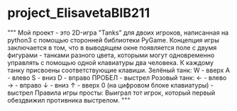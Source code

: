 # project_ElisavetaBIB211

""" Мой проект - это 2D-игра "Tanks" для двоих игроков, написанная на python3 с помощью сторонней библиотеки PyGame. 
Концепция игры заключается в том, что в выводящем окне появляется поле с двумя фигурами - танками разного цвета, которыми могут одновременно управлять с помощью одной клавиатуры два человека. К каждому танку присвоены соответствующие клавиши. 
Зелёный танк:
W - вверх
A - влево
S - вниз
D - вправо
ПРОБЕЛ - выстрел
Розовый танк:
← - влево
→ - вправо
↓ - вниз
↑ - вверх
0 (на цифровом блоке клавиатуры) - выстрел
Правила игры просты: Выиграл тот игрок, который первый обездвижил противника выстрелом. 
"""
